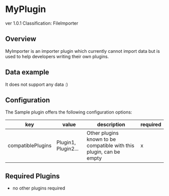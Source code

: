 # MyPlugin
ver 1.0.1
Classification: FileImporter

Overview
-----
MyImporter is an importer plugin which currently cannot import data
but is used to help developers writing their own plugins.

Data example
-----
It does not support any data :)

Configuration
-----
The Sample plugin offers the following configuration options:

| key  | value | description | required |
| ------------- | ------------- |  ------------- | ------------- |
| compatiblePlugins | Plugin1, Plugin2... | Other plugins known to be compatible with this plugin, can be empty | x |

Required Plugins
-----
 - no other plugins required